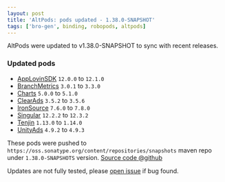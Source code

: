```yaml
---
layout: post
title: 'AltPods: pods updated - 1.38.0-SNAPSHOT'
tags: ['bro-gen', binding, robopods, altpods]
---
```

AltPods were updated to v1.38.0-SNAPSHOT to sync with recent releases.

### Updated pods

- [AppLovinSDK](https://github.com/dkimitsa/robovm-robopods/tree/dev/v1.38.0/applovinsdk/)     `12.0.0` to `12.1.0`
- [BranchMetrics](https://github.com/dkimitsa/robovm-robopods/tree/dev/v1.38.0/branchmetrics/) `3.0.1` to `3.3.0`
- [Charts](https://github.com/dkimitsa/robovm-robopods/tree/v1.38.0/charts) `5.0.0` to `5.1.0`
- [ClearAds](https://github.com/dkimitsa/robovm-robopods/tree/dev/v1.38.0/clearads/)           `3.5.2` to `3.5.6`
- [IronSource](https://github.com/dkimitsa/robovm-robopods/tree/dev/v1.38.0/ironsource/)       `7.6.0` to `7.8.0`
- [Singular](https://github.com/dkimitsa/robovm-robopods/tree/dev/v1.38.0/singular/)           `12.2.2` to `12.3.2`
- [Tenjin](https://github.com/dkimitsa/robovm-robopods/tree/dev/v1.38.0/tenjin/)               `1.13.0` to `1.14.0`
- [UnityAds](https://github.com/dkimitsa/robovm-robopods/tree/dev/v1.38.0/unityads/)           `4.9.2` to `4.9.3`

These pods were pushed to `https://oss.sonatype.org/content/repositories/snapshots` maven repo under `1.38.0-SNAPSHOTS` version.
[Source code @github](https://github.com/dkimitsa/robovm-robopods/tree/dev/v1.38.0)

Updates are not fully tested, please [open issue](https://github.com/dkimitsa/robovm-robopods/issues/new) if bug found.
